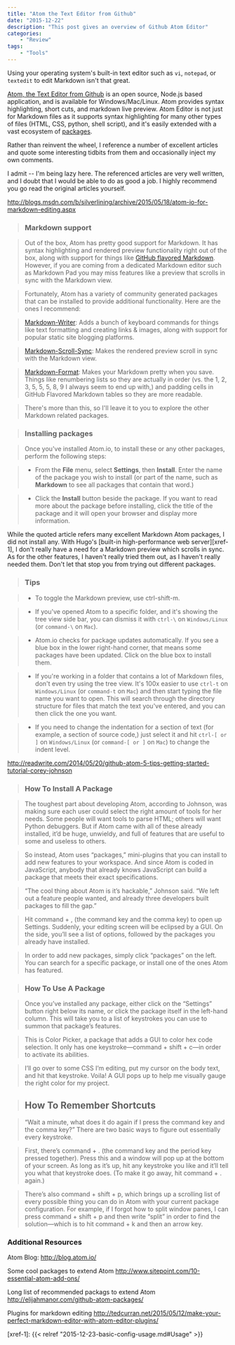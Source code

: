 ```yaml
---
title: "Atom the Text Editor from Github"
date: "2015-12-22"
description: "This post gives an overview of Github Atom Editor"
categories:
    - "Review"
tags:
    - "Tools"
---
```



Using your operating system's built-in text editor such as `vi`, `notepad`, or `textedit` to edit Markdown isn't that great.

[Atom, the Text Editor from Github][link-1] is an open source, Node.js based application, and is available for Windows/Mac/Linux.  Atom provides syntax highlighting, short cuts, and markdown live preview.  Atom Editor is not just for Markdown files as it supports syntax highlighting for many other types of files (HTML, CSS, python, shell script), and it's easily extended with a vast ecosystem of [packages](https://atom.io/packages).


Rather than reinvent the wheel, I reference a number of excellent articles and quote some interesting tidbits from them and occasionally inject my own comments.

I admit -- I'm being lazy here.  The referenced articles are very well written, and I doubt that I would be able to do as good a job.  I highly recommend you go read the original articles yourself.

http://blogs.msdn.com/b/silverlining/archive/2015/05/18/atom-io-for-markdown-editing.aspx

> ### Markdown support

> Out of the box, Atom has pretty good support for Markdown. It has syntax highlighting and rendered preview functionality right out of the box, along with support for things like [GitHub flavored Markdown](https://guides.github.com/features/mastering-markdown/). However, if you are coming from a dedicated Markdown editor such as Markdown Pad you may miss features like a preview that scrolls in sync with the Markdown view.

> Fortunately, Atom has a variety of community generated packages that can be installed to provide additional functionality. Here are the ones I recommend:

> [Markdown-Writer](https://atom.io/packages/markdown-writer): Adds a bunch of keyboard commands for things like text formatting and creating links & images, along with support for popular static site blogging platforms.

> [Markdown-Scroll-Sync](https://atom.io/packages/markdown-scroll-sync): Makes the rendered preview scroll in sync with the Markdown view.

> [Markdown-Format](https://atom.io/packages/markdown-format): Makes your Markdown pretty when you save. Things like renumbering lists so they are actually in order (vs. the 1, 2, 3, 5, 5, 5, 8, 9 I always seem to end up with,) and padding cells in GitHub Flavored Markdown tables so they are more readable.

> There's more than this, so I'll leave it to you to explore the other Markdown related packages.

> ### Installing packages

> Once you've installed Atom.io, to install these or any other packages, perform the following steps:

> - From the **File** menu, select **Settings**, then **Install**. Enter the name of the package you wish to install (or part of the name, such as **Markdown** to see all packages that contain that word.)

> - Click the **Install** button beside the package. If you want to read more about the package before installing, click the title of the package and it will open your browser and display more information.

While the quoted article refers many excellent Markdown Atom packages, I did not install any.  With Hugo's [built-in high-performance web server][xref-1], I don't really have a need for a Markdown preview which scrolls in sync.   As for the other features, I haven't really tried them out, as I haven't really needed them.  Don't let that stop you from trying out different packages.  

> ### Tips

> - To toggle the Markdown preview, use ctrl-shift-m.

> - If you've opened Atom to a specific folder, and it's showing the tree view side bar, you can dismiss it with `ctrl-\` on `Windows/Linux` (or `command-\` on `Mac`).

> - Atom.io checks for package updates automatically. If you see a blue box in the lower right-hand corner, that means some packages have been updated. Click on the blue box to install them.

> - If you're working in a folder that contains a lot of Markdown files, don't even try using the tree view. It's 100x easier to use `ctrl-t` on `Windows/Linux` (or `command-t` on `Mac`) and then start typing the file name you want to open. This will search through the directory structure for files that match the text you've entered, and you can then click the one you want.

> - If you need to change the indentation for a section of text (for example, a section of source code,) just select it and hit `ctrl-[ or ]` on `Windows/Linux` (or `command-[ or ]` on `Mac`) to change the indent level.


http://readwrite.com/2014/05/20/github-atom-5-tips-getting-started-tutorial-corey-johnson

> ### How To Install A Package

> The toughest part about developing Atom, according to Johnson, was making sure each user could select the right amount of tools for her needs. Some people will want tools to parse HTML; others will want Python debuggers. But if Atom came with all of these already installed, it’d be huge, unwieldy, and full of features that are useful to some and useless to others.

> So instead, Atom uses “packages,” mini-plugins that you can install to add new features to your workspace. And since Atom is coded in JavaScript, anybody that already knows JavaScript can build a package that meets their exact specifications.  

> “The cool thing about Atom is it’s hackable,” Johnson said. “We left out a feature people wanted, and already three developers built packages to fill the gap.”

> Hit command + , (the command key and the comma key) to open up Settings. Suddenly, your editing screen will be eclipsed by a GUI. On the side, you’ll see a list of options, followed by the packages you already have installed.

> In order to add new packages, simply click “packages” on the left. You can search for a specific package, or install one of the ones Atom has featured.

> ### How To Use A Package

> Once you’ve installed any package, either click on the “Settings” button right below its name, or click the package itself in the left-hand column. This will take you to a list of keystrokes you can use to summon that package’s features.

> This is Color Picker, a package that adds a GUI to color hex code selection. It only has one keystroke—command + shift + c—in order to activate its abilities.

> I’ll go over to some CSS I’m editing, put my cursor on the body text, and hit that keystroke. Voila! A GUI pops up to help me visually gauge the right color for my project.

> ## How To Remember Shortcuts

> “Wait a minute, what does it do again if I press the command key and the comma key?” There are two basic ways to figure out essentially every keystroke.

> First, there’s command + . (the command key and the period key pressed together). Press this and a window will pop up at the bottom of your screen. As long as it’s up, hit any keystroke you like and it’ll tell you what that keystroke does. (To make it go away, hit command + . again.)

> There’s also command + shift + p, which brings up a scrolling list of every possible thing you can do in Atom with your current package configuration. For example, if I forgot how to split window panes, I can press command + shift + p and then write “split” in order to find the solution—which is to hit command + k and then an arrow key.  



### Additional Resources
Atom Blog: http://blog.atom.io/

Some cool packages to extend Atom
http://www.sitepoint.com/10-essential-atom-add-ons/

Long list of recommended packags to extend Atom
http://elijahmanor.com/github-atom-packages/

Plugins for markdown editing
http://tedcurran.net/2015/05/12/make-your-perfect-markdown-editor-with-atom-editor-plugins/

[link-1]:https://atom.io/
[xref-1]: {{< relref "2015-12-23-basic-config-usage.md#Usage" >}}
